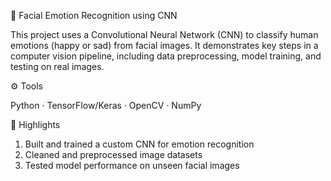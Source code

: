 🧠 Facial Emotion Recognition using CNN

This project uses a Convolutional Neural Network (CNN) to classify human emotions (happy or sad) from facial images. It demonstrates key steps in a computer vision pipeline, including data preprocessing, model training, and testing on real images.

⚙️ Tools

Python · TensorFlow/Keras · OpenCV · NumPy

🚀 Highlights

1) Built and trained a custom CNN for emotion recognition
2) Cleaned and preprocessed image datasets
3) Tested model performance on unseen facial images
